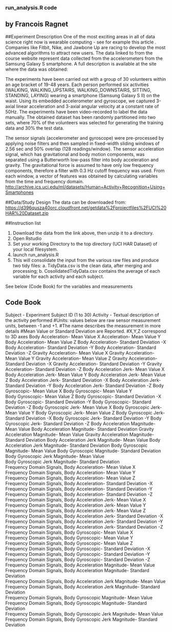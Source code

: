 ### run_analysis.R code
## by Francois Ragnet

##Experiment Drescription
One of the most exciting areas in all of data science right now is wearable computing - see for example this article . Companies like Fitbit, Nike, and Jawbone Up are racing to develop the most advanced algorithms to attract new users. The data linked to from the course website represent data collected from the accelerometers from the Samsung Galaxy S smartphone. A full description is available at the site where the data was obtained:

The experiments have been carried out with a group of 30 volunteers within an age bracket of 19-48 years. Each person performed six activities (WALKING, WALKING_UPSTAIRS, WALKING_DOWNSTAIRS, SITTING, STANDING, LAYING) wearing a smartphone (Samsung Galaxy S II) on the waist. Using its embedded accelerometer and gyroscope, we captured 3-axial linear acceleration and 3-axial angular velocity at a constant rate of 50Hz. The experiments have been video-recorded to label the data manually. The obtained dataset has been randomly partitioned into two sets, where 70% of the volunteers was selected for generating the training data and 30% the test data.

The sensor signals (accelerometer and gyroscope) were pre-processed by applying noise filters and then sampled in fixed-width sliding windows of 2.56 sec and 50% overlap (128 readings/window). The sensor acceleration signal, which has gravitational and body motion components, was separated using a Butterworth low-pass filter into body acceleration and gravity. The gravitational force is assumed to have only low frequency components, therefore a filter with 0.3 Hz cutoff frequency was used. From each window, a vector of features was obtained by calculating variables from the time and frequency domain. 
http://archive.ics.uci.edu/ml/datasets/Human+Activity+Recognition+Using+Smartphones 

##Data/Study Design
The data can be downloaded from:
https://d396qusza40orc.cloudfront.net/getdata%2Fprojectfiles%2FUCI%20HAR%20Dataset.zip 

##Instruction list
1. Download the data from the link above, then unzip it to a directory.
2. Open Rstudio
3. Set your working Directory to the top directory (UCI HAR Dataset) of your local filesystem.
4. launch run_analysis.R
5. This will consolidate the input from the various raw files and produce two tidy files:
	a. TidyData.csv is the clean data, after merging and processing;
	b. CosolidatedTidyData.csv contains  the average of each variable for each activity and each subject.
	
See below (Code Book) for the variables and measurements

## Code Book

Subject - Experiment Subject ID (1 to 30)
Activity - Textual description of the activity performed
#Units: values below are raw sensor measurement units, between -1 and +1. 
#The name describes the measurement in more details
#Mean Value or Standard Deviation are Reported.
#X,Y,Z correspond to  3D axes
Body Acceleration- Mean Value X
Acceleration- Mean Value Y	
Body Acceleration- Mean Value Z
Body Acceleration- Standard Deviation -X
Body Acceleration- Standard Deviation -Y
Body Acceleration- Standard Deviation -Z
Gravity Acceleration- Mean Value X
Gravity Acceleration- Mean Value Y
Gravity Acceleration- Mean Value Z
Gravity Acceleration- Standard Deviation -X
Gravity Acceleration- Standard Deviation -Y
Gravity Acceleration- Standard Deviation -Z
Body Acceleration Jerk- Mean Value X
Body Acceleration Jerk- Mean Value Y
Body Acceleration Jerk- Mean Value Z
Body Acceleration Jerk- Standard Deviation -X
Body Acceleration Jerk- Standard Deviation -Y
Body Acceleration Jerk- Standard Deviation -Z
Body Gyroscopic- Mean Value X
Body Gyroscopic- Mean Value Y	
Body Gyroscopic- Mean Value Z
Body Gyroscopic- Standard Deviation -X	
Body Gyroscopic- Standard Deviation -Y
Body Gyroscopic- Standard Deviation -Z
Body Gyroscopic Jerk- Mean Value X
Body Gyroscopic Jerk- Mean Value Y
Body Gyroscopic Jerk- Mean Value Z
Body Gyroscopic Jerk- Standard Deviation -X
Body Gyroscopic Jerk- Standard Deviation -Y
Body Gyroscopic Jerk- Standard Deviation -Z
Body Acceleration Magnitude- Mean Value 
Body Acceleration Magnitude- Standard Deviation 
Gravity Acceleration Magnitude- Mean Value 
Gravity Acceleration Magnitude- Standard Deviation
Body Acceleration Jerk Magnitude- Mean Value
Body Acceleration Jerk Magnitude- Standard Deviation
Body Gyroscopic Magnitude- Mean Value
Body Gyroscopic Magnitude- Standard Deviation 
Body Gyroscopic Jerk Magnitude- Mean Value 	
Body Gyroscopic Jerk Magnitude- Standard Deviation 	
Frequency Domain Signals,  Body Acceleration- Mean Value X	
Frequency Domain Signals,  Body Acceleration- Mean Value Y	
Frequency Domain Signals,  Body Acceleration- Mean Value Z	
Frequency Domain Signals,  Body Acceleration- Standard Deviation -X	
Frequency Domain Signals,  Body Acceleration- Standard Deviation -Y	
Frequency Domain Signals,  Body Acceleration- Standard Deviation -Z	
Frequency Domain Signals,  Body Acceleration Jerk- Mean Value X	
Frequency Domain Signals,  Body Acceleration Jerk- Mean Value Y	
Frequency Domain Signals,  Body Acceleration Jerk- Mean Value Z	
Frequency Domain Signals,  Body Acceleration Jerk- Standard Deviation -X	
Frequency Domain Signals,  Body Acceleration Jerk- Standard Deviation -Y	
Frequency Domain Signals,  Body Acceleration Jerk- Standard Deviation -Z	
Frequency Domain Signals,  Body Gyroscopic- Mean Value X	
Frequency Domain Signals,  Body Gyroscopic- Mean Value Y	
Frequency Domain Signals,  Body Gyroscopic- Mean Value Z	
Frequency Domain Signals,  Body Gyroscopic- Standard Deviation -X	
Frequency Domain Signals,  Body Gyroscopic- Standard Deviation -Y	
Frequency Domain Signals,  Body Gyroscopic- Standard Deviation -Z	
Frequency Domain Signals,  Body Acceleration Magnitude- Mean Value 	
Frequency Domain Signals,  Body Acceleration Magnitude- Standard Deviation 	
Frequency Domain Signals,   Body Acceleration Jerk Magnitude- Mean Value 	
Frequency Domain Signals,   Body Acceleration Jerk Magnitude- Standard Deviation 	
Frequency Domain Signals,   Body Gyroscopic Magnitude- Mean Value 	
Frequency Domain Signals,   Body Gyroscopic Magnitude- Standard Deviation 	
Frequency Domain Signals,   Body Gyroscopic Jerk Magnitude- Mean Value 	
Frequency Domain Signals,   Body Gyroscopic Jerk Magnitude- Standard Deviation 

### 